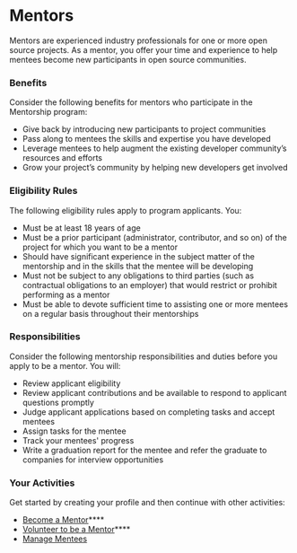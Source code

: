 # Mentors

Mentors are experienced industry professionals for one or more open source projects. As a mentor, you offer your time and experience to help mentees become new participants in open source communities. 

### Benefits <a id="Mentors-Benefits"></a>

Consider the following benefits for mentors who participate in the Mentorship program:

* Give back by introducing new participants to project communities
* Pass along to mentees the skills and expertise you have developed
* Leverage mentees to help augment the existing developer community’s resources and efforts
* Grow your project’s community by helping new developers get involved

### Eligibility Rules <a id="Mentors-EligibilityRules"></a>

The following eligibility rules apply to program applicants. You:

* Must be at least 18 years of age
* Must be a prior participant \(administrator, contributor, and so on\) of the project for which you want to be a mentor
* Should have significant experience in the subject matter of the mentorship and in the skills that the mentee will be developing
* Must not be subject to any obligations to third parties \(such as contractual obligations to an employer\) that would restrict or prohibit performing as a mentor
* Must be able to devote sufficient time to assisting one or more mentees on a regular basis throughout their mentorships

### Responsibilities <a id="Mentors-Responsibilities"></a>

Consider the following mentorship responsibilities and duties before you apply to be a mentor. You will:

* Review applicant eligibility
* Review applicant contributions and be available to respond to applicant questions promptly
* Judge applicant applications based on completing tasks and accept mentees
* Assign tasks for the mentee
* Track your mentees' progress
* Write a graduation report for the mentee and refer the graduate to companies for interview opportunities

### Your Activities <a id="Mentors-YourActivities"></a>

Get started by creating your profile and then continue with other activities:

* [Become a Mentor](become-a-mentor/)\*\*\*\*
* [Volunteer to be a Mentor](volunteer-to-be-a-mentor.md)\*\*\*\*
* [Manage Mentees](manage-mentees.md)

